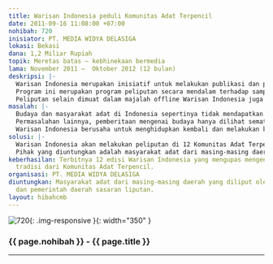 ```yaml
---
title: Warisan Indonesia peduli Komunitas Adat Terpencil
date: 2011-09-16 11:08:00 +07:00
nohibah: 720
inisiator: PT. MEDIA WIDYA DELASIGA
lokasi: Bekasi
dana: 1,2 Miliar Rupiah
topik: Meretas batas – kebhinekaan bermedia
lama: November 2011 –  Oktober 2012 (12 bulan)
deskripsi: |-
  Warisan Indonesia merupakan inisiatif untuk melakukan publikasi dan pemaknaan ulang melalui reinterpretasi dan reposisi budaya Indonesia sejak tahun 2010. Selama ini pemberitaan mengenai budaya dan kebudayaan masyarakat indonesia masih sangat minim. Lahirnya Warisan Indonesia mendapatkan apresiasi positif dari pembaca peminat budaya dan pemerhati budaya.
  Program ini merupakan program peliputan secara mendalam terhadap sampling 12 komunitas  masyarakat Adat terpencil di Indonesia yang tersebar di Nusantara. Peliputan tidak hanya serta-merta mengenai kehidupan kulturalnya tetapi juga aspek sosiopolitiknya.
  Peliputan selain dimuat dalam majalah offline Warisan Indonesia juga akan dimuat adalah media online dan memanfaatkan facebook serta twitter untuk mendukung promo.
masalah: |-
  Budaya dan masyarakat adat di Indonesia sepertinya tidak mendapatkan perhatian oleh media massa di Indonesia. Pemberitaan mengenai kebudayaan hanya mendapatkan porsi yang minimal di media massa Indonesia. Sedangkan di pihak lain, media massa asing cukup rajin melakukan perburuan berita mengenai tradisi dan budaya di Indonesia.
  Permasalahan lainnya, pemberitaan mengenai budaya hanya dilihat semata-mata sebagai sebuah event ritual tanpa kemudian melihat adanya aspek sosiokultural masyarakat yang menghidupinya. Hal tersebut yang kemudian membuat kebudayaan hanya dilihat di tataran permukaan dan tidak mendalam sebagai sebuah pola pikir dan paradigma yang membentuk struktur sosial suatu masyarakat.
  Warisan Indonesia berusaha untuk menghidupkan kembali dan melakukan kodifikasi terhadap tradisi dan budaya masyarakat Indonesia yang tidak sekedar hanya melihat aspek ritual tetapi lebih mendalam sebagai sosiokultural masyarakat.
solusi: |-
  Warisan Indonesia akan melakukan peliputan di 12 Komunitas Adat Terpencil untuk mengangkat kembali tradisi dan aspek sosiokultural mereka dalam pemberitaan di Majalah Warisan Indonesia.
  Pihak yang diuntungkan adalah masyarakat adat dari masing-masing daerah yang diliput oleh Warisan Indonesia dan pemerintah daerah sasaran liputan.
keberhasilan: Terbitnya 12 edisi Warisan Indonesia yang mengupas mengenai budaya dan
  tradisi dari Komunitas Adat Terpencil.
organisasi: PT. MEDIA WIDYA DELASIGA
diuntungkan: Masyarakat adat dari masing-masing daerah yang diliput oleh Warisan Indonesia
  dan pemerintah daerah sasaran liputan.
layout: hibahcmb
---
```


![720](/static/img/hibahcmb/720.png){: .img-responsive }{: width="350" }

### {{ page.nohibah }} - {{ page.title }}

---
